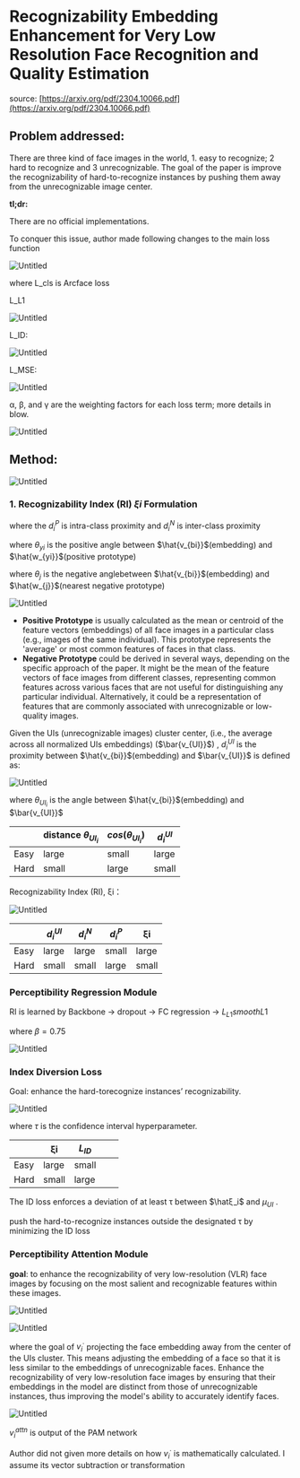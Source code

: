 # Recognizability Embedding Enhancement for Very Low Resolution Face Recognition and Quality Estimation

source: [https://arxiv.org/pdf/2304.10066.pdf](https://arxiv.org/pdf/2304.10066.pdf)

## Problem addressed:

There are three kind of face images in the world, 1. easy to recognize; 2 hard to recognize and 3 unrecognizable. The goal of the paper is improve the recognizability of hard-to-recognize instances by pushing them away from the unrecognizable image center.

**tl;dr:** 

There are no official implementations.

To conquer this issue, author made following changes to the main loss function

![Untitled](Recognizability%20Embedding%20Enhancement%20for%20Very%20Low%20f23012c2cbea43909d18bd70e44b7f2f/Untitled.png)

where L_cls is Arcface loss

L_L1 

![Untitled](Recognizability%20Embedding%20Enhancement%20for%20Very%20Low%20f23012c2cbea43909d18bd70e44b7f2f/Untitled%201.png)

L_ID:

![Untitled](Recognizability%20Embedding%20Enhancement%20for%20Very%20Low%20f23012c2cbea43909d18bd70e44b7f2f/Untitled%202.png)

L_MSE:

![Untitled](Recognizability%20Embedding%20Enhancement%20for%20Very%20Low%20f23012c2cbea43909d18bd70e44b7f2f/Untitled%203.png)

α, β, and γ are the weighting factors for each loss term; more details in blow. 

![Untitled](Recognizability%20Embedding%20Enhancement%20for%20Very%20Low%20f23012c2cbea43909d18bd70e44b7f2f/Untitled%204.png)

## Method:

![Untitled](Recognizability%20Embedding%20Enhancement%20for%20Very%20Low%20f23012c2cbea43909d18bd70e44b7f2f/Untitled%205.png)

### 1. Recognizability Index (RI) $\xi{i}$  Formulation

where the $d_i^P$ is intra-class proximity and $d_i^N$ is inter-class proximity

where $θ_{yi}$ is the positive angle between $\hat{v_{bi}}$(embedding) and $\hat{w_{yi}}$(positive prototype)

where $θ_{j}$ is the negative anglebetween $\hat{v_{bi}}$(embedding) and $\hat{w_{j}}$(nearest negative prototype)

![Untitled](Recognizability%20Embedding%20Enhancement%20for%20Very%20Low%20f23012c2cbea43909d18bd70e44b7f2f/Untitled%206.png)

- **Positive Prototype** is usually calculated as the mean or centroid of the feature vectors (embeddings) of all face images in a particular class (e.g., images of the same individual). This prototype represents the 'average' or most common features of faces in that class.
- **Negative Prototype** could be derived in several ways, depending on the specific approach of the paper. It might be the mean of the feature vectors of face images from different classes, representing common features across various faces that are not useful for distinguishing any particular individual. Alternatively, it could be a representation of features that are commonly associated with unrecognizable or low-quality images.

Given the UIs (unrecognizable images) cluster center, (i.e., the average across all normalized UIs embeddings) ($\bar{v_{UI}}$) , $d_i^{UI}$ is the proximity between $\hat{v_{bi}}$(embedding) and $\bar{v_{UI}}$ is defined as:

![Untitled](Recognizability%20Embedding%20Enhancement%20for%20Very%20Low%20f23012c2cbea43909d18bd70e44b7f2f/Untitled%207.png)

where $θ_{UI_i}$ is the angle between  $\hat{v_{bi}}$(embedding)  and $\bar{v_{UI}}$

|  | distance $θ_{UI_i}$ | $cos(θ_{UI_i})$ | $d_i^{UI}$ |
| --- | --- | --- | --- |
| Easy | large | small | large |
| Hard | small | large | small |

Recognizability Index (RI), ξi： 

![Untitled](Recognizability%20Embedding%20Enhancement%20for%20Very%20Low%20f23012c2cbea43909d18bd70e44b7f2f/Untitled%208.png)

|  | $d_i^{UI}$ | $d_i^N$ | $d_i^P$  |  ξi |
| --- | --- | --- | --- | --- |
| Easy | large | large | small | large |
| Hard | small | small | large | small |

### Perceptibility Regression Module

RI is learned by Backbone → dropout → FC regression → $L_{L1} smooth L1$ 

where $\beta = 0.75$

![Untitled](Recognizability%20Embedding%20Enhancement%20for%20Very%20Low%20f23012c2cbea43909d18bd70e44b7f2f/Untitled%209.png)

### Index Diversion Loss

Goal: enhance the hard-torecognize instances’ recognizability.

![Untitled](Recognizability%20Embedding%20Enhancement%20for%20Very%20Low%20f23012c2cbea43909d18bd70e44b7f2f/Untitled%2010.png)

where $τ$ is the confidence interval hyperparameter.

|  | ξi | $L_{ID}$​ |  |  |
| --- | --- | --- | --- | --- |
| Easy | large | small |  |  |
| Hard | small | large |  |  |

The ID loss enforces a deviation of at least τ between $\hatξ_i$ and $µ_{UI}$ .

push the hard-to-recognize instances outside the designated τ by minimizing the ID loss

### Perceptibility Attention Module

**goal**: to enhance the recognizability of very low-resolution (VLR) face images by focusing on the most salient and recognizable features within these images.

![Untitled](Recognizability%20Embedding%20Enhancement%20for%20Very%20Low%20f23012c2cbea43909d18bd70e44b7f2f/Untitled%2011.png)

![Untitled](Recognizability%20Embedding%20Enhancement%20for%20Very%20Low%20f23012c2cbea43909d18bd70e44b7f2f/Untitled%2012.png)

where the goal of $v_i^·$ projecting the face embedding away from the center of the UIs cluster. This means adjusting the embedding of a face so that it is less similar to the embeddings of unrecognizable faces. Enhance the recognizability of very low-resolution face images by ensuring that their embeddings in the model are distinct from those of unrecognizable instances, thus improving the model's ability to accurately identify faces.

![Untitled](Recognizability%20Embedding%20Enhancement%20for%20Very%20Low%20f23012c2cbea43909d18bd70e44b7f2f/Untitled%2013.png)

$v_i^{attn}$ is output of the PAM network

Author did not given more details on how $v_i^·$ is mathematically calculated. I assume its vector subtraction or transformation